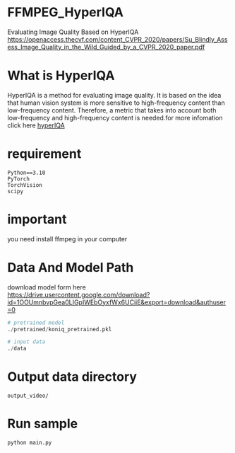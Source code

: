 # FFMPEG_HyperIQA
 Evaluating Image Quality Based on HyperIQA https://openaccess.thecvf.com/content_CVPR_2020/papers/Su_Blindly_Assess_Image_Quality_in_the_Wild_Guided_by_a_CVPR_2020_paper.pdf
 # What is HyperIQA
 HyperIQA is a method for evaluating image quality. It is based on the idea that human vision system is more sensitive to high-frequency content than low-frequency content. Therefore, a metric that takes into account both low-frequency and high-frequency content is needed.for more infomation click here  [hyperIQA](https://github.com/SSL92/hyperIQA)
 # requirement
 ```
Python==3.10
PyTorch
TorchVision
scipy
 ```
# important
you need install ffmpeg in your computer

# Data And Model Path
download model form here https://drive.usercontent.google.com/download?id=1OOUmnbvpGea0LIGpIWEbOyxfWx6UCiiE&export=download&authuser=0
```python
# pretrained model
./pretrained/koniq_pretrained.pkl

# input data
./data

```

# Output data directory
```
output_video/
```


# Run sample
```
python main.py 
```